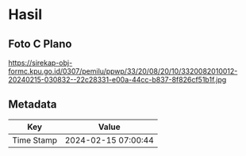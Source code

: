 # Hasil

## Foto C Plano

https://sirekap-obj-formc.kpu.go.id/0307/pemilu/ppwp/33/20/08/20/10/3320082010012-20240215-030832--22c28331-e00a-44cc-b837-8f826cf51b1f.jpg


## Metadata

| Key        | Value               |
| ---------- | ------------------- |
| Time Stamp | 2024-02-15 07:00:44 |



